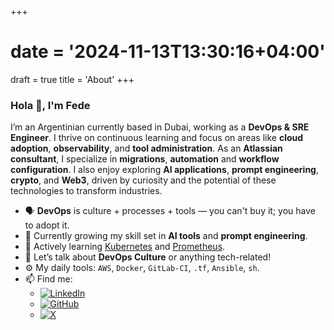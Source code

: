 +++
# date = '2024-11-13T13:30:16+04:00'
draft = true
title = 'About'
+++

### Hola 👋, I'm Fede

I’m an Argentinian currently based in Dubai, working as a **DevOps & SRE Engineer**. I thrive on continuous learning and focus on areas like **cloud adoption**, **observability**, and **tool administration**. As an **Atlassian consultant**, I specialize in **migrations**, **automation** and **workflow configuration**. I also enjoy exploring **AI applications**, **prompt engineering**, **crypto**, and **Web3**, driven by curiosity and the potential of these technologies to transform industries.

- 🗣 **DevOps** is culture + processes + tools — you can't buy it; you have to adopt it.
- 🚀 Currently growing my skill set in **AI tools** and **prompt engineering**.
- 🌱 Actively learning [Kubernetes](https://kubernetes.io/) and [Prometheus](https://prometheus.io/).
- 💬 Let’s talk about **DevOps Culture** or anything tech-related!
- ⚙️ My daily tools: `AWS`, `Docker`, `GitLab-CI`, `.tf`, `Ansible`, `sh`.
- 📫 Find me:
  - [![LinkedIn](https://img.shields.io/badge/-@fedesg-black?style=social&logo=LinkedIn)](https://www.linkedin.com/in/fedesg/en/)
  - [![GitHub](https://img.shields.io/badge/-@fedesg-black?style=social&logo=GitHub)](https://github.com/fedesg/)
  - [![X](https://img.shields.io/badge/-@fedesg-black?style=social&logo=x)](https://x.com/fedesg/)